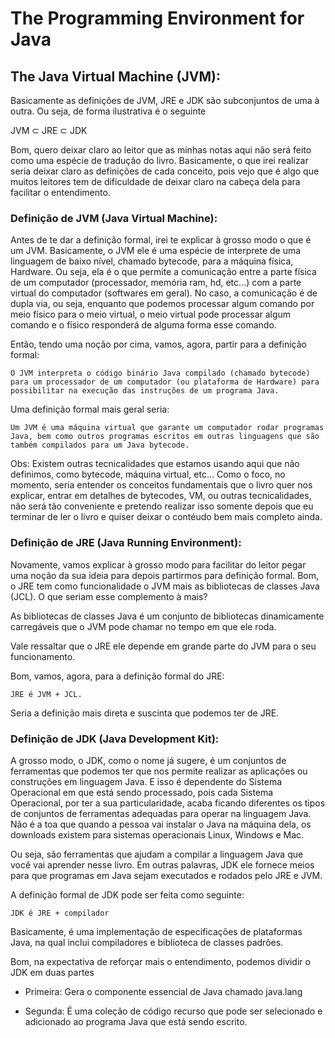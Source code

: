 # The Programming Environment for Java

## The Java Virtual Machine (JVM):
Basicamente as definições de JVM, JRE e JDK são subconjuntos de uma à outra. Ou seja, de forma ilustrativa é o seguinte

   JVM $\subset$ JRE $\subset$ JDK

Bom, quero deixar claro ao leitor que as minhas notas aqui não será feito como uma espécie de tradução do livro. Basicamente, o que irei realizar seria deixar claro as definições de cada conceito, pois vejo que é algo que muitos leitores tem de dificuldade de deixar claro na cabeça dela para facilitar o entendimento.

### Definição de JVM (Java Virtual Machine):
Antes de te dar a definição formal, irei te explicar à grosso modo o que é um JVM. Basicamente, o JVM ele é uma espécie de interprete de uma linguagem de baixo nível, chamado bytecode, para a máquina física, Hardware. Ou seja, ela é o que permite a comunicação entre a parte física de um computador (processador, memória ram, hd, etc...) com a parte virtual do computador (softwares em geral). No caso, a comunicação é de dupla via, ou seja, enquanto que podemos processar algum comando por meio físico para o meio virtual, o meio virtual pode processar algum comando e o físico responderá de alguma forma esse comando.

Então, tendo uma noção por cima, vamos, agora, partir para a definição formal:

    O JVM interpreta o código binário Java compilado (chamado bytecode) para um processador de um computador (ou plataforma de Hardware) para possibilitar na execução das instruções de um programa Java.

Uma definição formal mais geral seria:

    Um JVM é uma máquina virtual que garante um computador rodar programas Java, bem como outros programas escritos em outras linguagens que são também compilados para um Java bytecode.

Obs: Existem outras tecnicalidades que estamos usando aqui que não definimos, como bytecode, máquina virtual, etc... Como o foco, no momento, seria entender os conceitos fundamentais que o livro quer nos explicar, entrar em detalhes de bytecodes, VM, ou outras tecnicalidades, não será tão conveniente e pretendo realizar isso somente depois que eu terminar de ler o livro e quiser deixar o contéudo bem mais completo ainda.

### Definição de JRE (Java Running Environment):
Novamente, vamos explicar à grosso modo para facilitar do leitor pegar uma noção da sua ideia para depois partirmos para definição formal. Bom, o JRE tem como funcionalidade o JVM mais as bibliotecas de classes Java (JCL). O que seriam esse complemento à mais?

As bibliotecas de classes Java é um conjunto de bibliotecas dinamicamente carregáveis que o JVM pode chamar no tempo em que ele roda.

Vale ressaltar que o JRE ele depende em grande parte do JVM para o seu funcionamento.

Bom, vamos, agora, para a definição formal do JRE:

    JRE é JVM + JCL.

Seria a definição mais direta e suscinta que podemos ter de JRE.

### Definição de JDK (Java Development Kit):
A grosso modo, o JDK, como o nome já sugere, é um conjuntos de ferramentas que podemos ter que nos permite realizar as aplicações ou construções em linguagem Java. E isso é dependente do Sistema Operacional em que está sendo processado, pois cada Sistema Operacional, por ter a sua particularidade, acaba ficando diferentes os tipos de conjuntos de ferramentas adequadas para operar na linguagem Java. Não é a toa que quando a pessoa vai instalar o Java na máquina dela, os downloads existem para sistemas operacionais Linux, Windows e Mac.

Ou seja, são ferramentas que ajudam a compilar a linguagem Java que você vai aprender nesse livro. Em outras palavras, JDK ele fornece meios para que programas em Java sejam executados e rodados pelo JRE e JVM.

A definição formal de JDK pode ser feita como seguinte:

    JDK é JRE + compilador

Basicamente, é uma implementação de especificações de plataformas Java, na qual inclui compiladores e biblioteca de classes padrões.

Bom, na expectativa de reforçar mais o entendimento, podemos dividir o JDK em duas partes

- Primeira: Gera o componente essencial de Java chamado java.lang

- Segunda: É uma coleção de código recurso que pode ser selecionado e adicionado ao programa Java que está sendo escrito.
